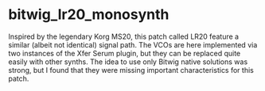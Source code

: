 # bitwig_lr20_monosynth
Inspired by the legendary Korg MS20, this patch called LR20 feature a similar (albeit not identical) signal path. The VCOs are here implemented via two instances of the Xfer Serum plugin, but they can be replaced quite easily with other synths. The idea to use only Bitwig native solutions was strong, but I found that they were missing important characteristics for this patch.
